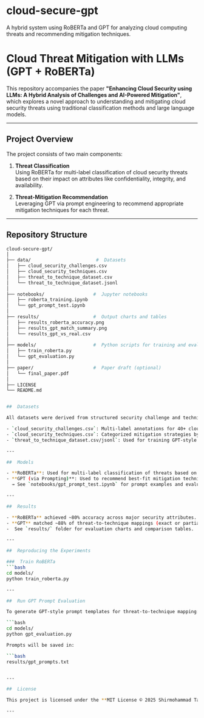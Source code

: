 # cloud-secure-gpt
A hybrid system using RoBERTa and GPT for analyzing cloud computing threats and recommending mitigation techniques.


# Cloud Threat Mitigation with LLMs (GPT + RoBERTa)

This repository accompanies the paper **"Enhancing Cloud Security using LLMs: A Hybrid Analysis of Challenges and AI-Powered Mitigation"**, which explores a novel approach to understanding and mitigating cloud security threats using traditional classification methods and large language models.

---

##  Project Overview

The project consists of two main components:

1. **Threat Classification**  
   Using RoBERTa for multi-label classification of cloud security threats based on their impact on attributes like confidentiality, integrity, and availability.

2. **Threat-Mitigation Recommendation**  
   Leveraging GPT via prompt engineering to recommend appropriate mitigation techniques for each threat.

---

##  Repository Structure

```bash
cloud-secure-gpt/
│
├── data/                        #  Datasets
│   ├── cloud_security_challenges.csv
│   ├── cloud_security_techniques.csv
│   ├── threat_to_technique_dataset.csv
│   └── threat_to_technique_dataset.jsonl
│
├── notebooks/                  #  Jupyter notebooks
│   ├── roberta_training.ipynb
│   └── gpt_prompt_test.ipynb
│
├── results/                    #  Output charts and tables
│   ├── results_roberta_accuracy.png
│   ├── results_gpt_match_summary.png
│   └── results_gpt_vs_real.csv
│
├── models/                     #  Python scripts for training and evaluation
│   ├── train_roberta.py
│   └── gpt_evaluation.py
│
├── paper/                      #  Paper draft (optional)
│   └── final_paper.pdf
│
├── LICENSE
└── README.md


##  Datasets

All datasets were derived from structured security challenge and technique tables (Appendix A and B in the paper):

- `cloud_security_challenges.csv`: Multi-label annotations for 40+ cloud threats.
- `cloud_security_techniques.csv`: Categorized mitigation strategies by impact.
- `threat_to_technique_dataset.csv/jsonl`: Used for training GPT-style mappings.

---

##  Models

- **RoBERTa**: Used for multi-label classification of threats based on their impact on security attributes.
- **GPT (via Prompting)**: Used to recommend best-fit mitigation techniques for each threat.  
  → See `notebooks/gpt_prompt_test.ipynb` for prompt examples and evaluation.

---

##  Results

- **RoBERTa** achieved ~80% accuracy across major security attributes.
- **GPT** matched ~88% of threat-to-technique mappings (exact or partial matches).
-  See `results/` folder for evaluation charts and comparison tables.

---

##  Reproducing the Experiments

###  Train RoBERTa
```bash
cd models/
python train_roberta.py

---

##  Run GPT Prompt Evaluation

To generate GPT-style prompt templates for threat-to-technique mapping:

```bash
cd models/
python gpt_evaluation.py

Prompts will be saved in:

```bash
results/gpt_prompts.txt


---

##  License

This project is licensed under the **MIT License © 2025 Shirmohammad Tavangari**

---
